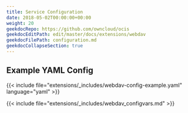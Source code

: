 ```yaml
---
title: Service Configuration
date: 2018-05-02T00:00:00+00:00
weight: 20
geekdocRepo: https://github.com/owncloud/ocis
geekdocEditPath: edit/master/docs/extensions/webdav
geekdocFilePath: configuration.md
geekdocCollapseSection: true
---
```


## Example YAML Config

{{< include file="extensions/_includes/webdav-config-example.yaml"  language="yaml" >}}

{{< include file="extensions/_includes/webdav_configvars.md" >}}